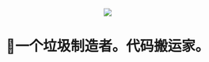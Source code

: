 <!-- 动态打字效果 -->
<h1 align="center">
  <a href="https://huajien.gitee.io/">
    <img src="https://readme-typing-svg.herokuapp.com/?lines=console.log(%22Hello%2C%20World!%22);HUAJI祝您今天愉快!&center=true&size=25">
  </a>
</h1>
<h1 align="center">🙋一个垃圾制造者。代码搬运家。</h1>
